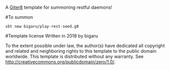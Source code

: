 A [Giter8][g8] template for summoning restful daemons!

#To summon
```
sbt new bigaru/play-rest-seed.g8
```

#Template license
Written in 2018 by bigaru

To the extent possible under law, the author(s) have dedicated all copyright and related
and neighboring rights to this template to the public domain worldwide.
This template is distributed without any warranty. See <http://creativecommons.org/publicdomain/zero/1.0/>.

[g8]: http://www.foundweekends.org/giter8/
